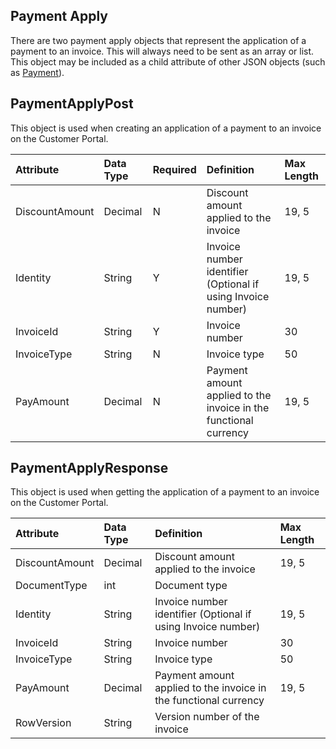 ## Payment Apply
There are two payment apply objects that represent the application of a payment to an invoice. This will always need to be sent as an array or list. This object may be included as a child attribute of other JSON objects (such as [Payment](Payment.md)).


## PaymentApplyPost
This object is used when creating an application of a payment to an invoice on the Customer Portal.

| Attribute | Data Type | Required | Definition | Max Length |
| :----------- | :--------- | :---------| :--------- | :--------- |
| DiscountAmount | Decimal | N | Discount amount applied to the invoice | 19, 5 |
| Identity | String | Y | Invoice number identifier (Optional if using Invoice number) | 19, 5 |
| InvoiceId | String | Y | Invoice number | 30 |
| InvoiceType | String | N | Invoice type | 50 |
| PayAmount | Decimal | N | Payment amount applied to the invoice in the functional currency | 19, 5 |


## PaymentApplyResponse
This object is used when getting the application of a payment to an invoice on the Customer Portal.

| Attribute | Data Type | Definition | Max Length |
| :----------- | :--------- | :--------- | :--------- |
| DiscountAmount | Decimal | Discount amount applied to the invoice | 19, 5 |
| DocumentType | int | Document type |  |
| Identity | String | Invoice number identifier (Optional if using Invoice number) | 19, 5 |
| InvoiceId | String | Invoice number | 30 |
| InvoiceType | String | Invoice type | 50 |
| PayAmount | Decimal | Payment amount applied to the invoice in the functional currency | 19, 5 |
| RowVersion | String | Version number of the invoice |  |